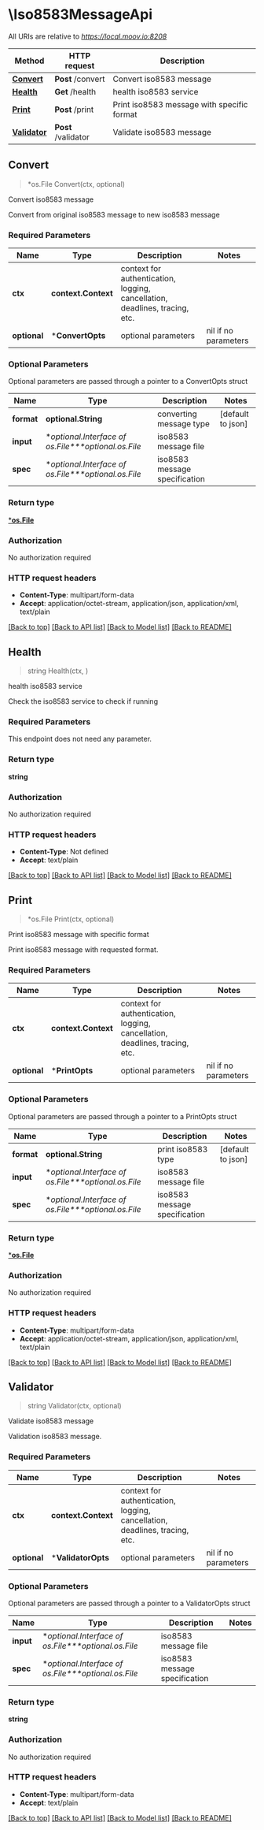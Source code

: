 # \Iso8583MessageApi

All URIs are relative to *https://local.moov.io:8208*

Method | HTTP request | Description
------------- | ------------- | -------------
[**Convert**](Iso8583MessageApi.md#Convert) | **Post** /convert | Convert iso8583 message
[**Health**](Iso8583MessageApi.md#Health) | **Get** /health | health iso8583 service
[**Print**](Iso8583MessageApi.md#Print) | **Post** /print | Print iso8583 message with specific format
[**Validator**](Iso8583MessageApi.md#Validator) | **Post** /validator | Validate iso8583 message



## Convert

> *os.File Convert(ctx, optional)

Convert iso8583 message

Convert from original iso8583 message to new iso8583 message

### Required Parameters


Name | Type | Description  | Notes
------------- | ------------- | ------------- | -------------
**ctx** | **context.Context** | context for authentication, logging, cancellation, deadlines, tracing, etc.
 **optional** | ***ConvertOpts** | optional parameters | nil if no parameters

### Optional Parameters

Optional parameters are passed through a pointer to a ConvertOpts struct


Name | Type | Description  | Notes
------------- | ------------- | ------------- | -------------
 **format** | **optional.String**| converting message type | [default to json]
 **input** | **optional.Interface of *os.File****optional.*os.File**| iso8583 message file | 
 **spec** | **optional.Interface of *os.File****optional.*os.File**| iso8583 message specification | 

### Return type

[***os.File**](*os.File.md)

### Authorization

No authorization required

### HTTP request headers

- **Content-Type**: multipart/form-data
- **Accept**: application/octet-stream, application/json, application/xml, text/plain

[[Back to top]](#) [[Back to API list]](../README.md#documentation-for-api-endpoints)
[[Back to Model list]](../README.md#documentation-for-models)
[[Back to README]](../README.md)


## Health

> string Health(ctx, )

health iso8583 service

Check the iso8583 service to check if running

### Required Parameters

This endpoint does not need any parameter.

### Return type

**string**

### Authorization

No authorization required

### HTTP request headers

- **Content-Type**: Not defined
- **Accept**: text/plain

[[Back to top]](#) [[Back to API list]](../README.md#documentation-for-api-endpoints)
[[Back to Model list]](../README.md#documentation-for-models)
[[Back to README]](../README.md)


## Print

> *os.File Print(ctx, optional)

Print iso8583 message with specific format

Print iso8583 message with requested format.

### Required Parameters


Name | Type | Description  | Notes
------------- | ------------- | ------------- | -------------
**ctx** | **context.Context** | context for authentication, logging, cancellation, deadlines, tracing, etc.
 **optional** | ***PrintOpts** | optional parameters | nil if no parameters

### Optional Parameters

Optional parameters are passed through a pointer to a PrintOpts struct


Name | Type | Description  | Notes
------------- | ------------- | ------------- | -------------
 **format** | **optional.String**| print iso8583 type | [default to json]
 **input** | **optional.Interface of *os.File****optional.*os.File**| iso8583 message file | 
 **spec** | **optional.Interface of *os.File****optional.*os.File**| iso8583 message specification | 

### Return type

[***os.File**](*os.File.md)

### Authorization

No authorization required

### HTTP request headers

- **Content-Type**: multipart/form-data
- **Accept**: application/octet-stream, application/json, application/xml, text/plain

[[Back to top]](#) [[Back to API list]](../README.md#documentation-for-api-endpoints)
[[Back to Model list]](../README.md#documentation-for-models)
[[Back to README]](../README.md)


## Validator

> string Validator(ctx, optional)

Validate iso8583 message

Validation iso8583 message.

### Required Parameters


Name | Type | Description  | Notes
------------- | ------------- | ------------- | -------------
**ctx** | **context.Context** | context for authentication, logging, cancellation, deadlines, tracing, etc.
 **optional** | ***ValidatorOpts** | optional parameters | nil if no parameters

### Optional Parameters

Optional parameters are passed through a pointer to a ValidatorOpts struct


Name | Type | Description  | Notes
------------- | ------------- | ------------- | -------------
 **input** | **optional.Interface of *os.File****optional.*os.File**| iso8583 message file | 
 **spec** | **optional.Interface of *os.File****optional.*os.File**| iso8583 message specification | 

### Return type

**string**

### Authorization

No authorization required

### HTTP request headers

- **Content-Type**: multipart/form-data
- **Accept**: text/plain

[[Back to top]](#) [[Back to API list]](../README.md#documentation-for-api-endpoints)
[[Back to Model list]](../README.md#documentation-for-models)
[[Back to README]](../README.md)

